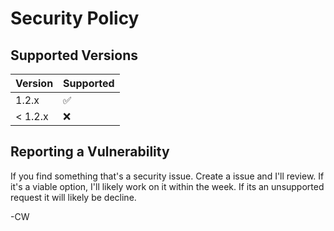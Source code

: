 # Security Policy

## Supported Versions


| Version | Supported          |
| ------- | ------------------ |
| 1.2.x   | :white_check_mark: |
| < 1.2.x   | :x:                |

## Reporting a Vulnerability

If you find something that's a security issue. Create a issue and I'll  review. If it's a viable option, I'll likely work on it within the week. 
If its an unsupported request it will likely be decline.

-CW
